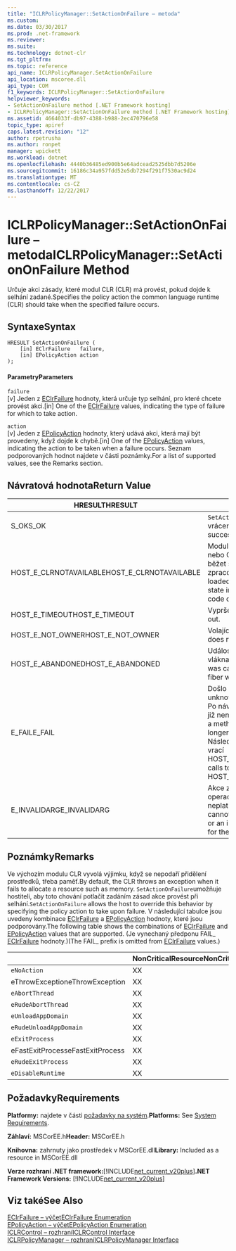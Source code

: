 ```yaml
---
title: "ICLRPolicyManager::SetActionOnFailure – metoda"
ms.custom: 
ms.date: 03/30/2017
ms.prod: .net-framework
ms.reviewer: 
ms.suite: 
ms.technology: dotnet-clr
ms.tgt_pltfrm: 
ms.topic: reference
api_name: ICLRPolicyManager.SetActionOnFailure
api_location: mscoree.dll
api_type: COM
f1_keywords: ICLRPolicyManager::SetActionOnFailure
helpviewer_keywords:
- SetActionOnFailure method [.NET Framework hosting]
- ICLRPolicyManager::SetActionOnFailure method [.NET Framework hosting]
ms.assetid: 4664033f-db97-4388-b988-2ec470796e58
topic_type: apiref
caps.latest.revision: "12"
author: rpetrusha
ms.author: ronpet
manager: wpickett
ms.workload: dotnet
ms.openlocfilehash: 4440b36485ed900b5e64adcead2525dbb7d5206e
ms.sourcegitcommit: 16186c34a957fdd52e5db7294f291f7530ac9d24
ms.translationtype: MT
ms.contentlocale: cs-CZ
ms.lasthandoff: 12/22/2017
---
```

# <a name="iclrpolicymanagersetactiononfailure-method"></a><span data-ttu-id="38d79-102">ICLRPolicyManager::SetActionOnFailure – metoda</span><span class="sxs-lookup"><span data-stu-id="38d79-102">ICLRPolicyManager::SetActionOnFailure Method</span></span>
<span data-ttu-id="38d79-103">Určuje akci zásady, které modul CLR (CLR) má provést, pokud dojde k selhání zadané.</span><span class="sxs-lookup"><span data-stu-id="38d79-103">Specifies the policy action the common language runtime (CLR) should take when the specified failure occurs.</span></span>  
  
## <a name="syntax"></a><span data-ttu-id="38d79-104">Syntaxe</span><span class="sxs-lookup"><span data-stu-id="38d79-104">Syntax</span></span>  
  
```  
HRESULT SetActionOnFailure (  
    [in] EClrFailure   failure,  
    [in] EPolicyAction action  
);  
```  
  
#### <a name="parameters"></a><span data-ttu-id="38d79-105">Parametry</span><span class="sxs-lookup"><span data-stu-id="38d79-105">Parameters</span></span>  
 `failure`  
 <span data-ttu-id="38d79-106">[v] Jeden z [EClrFailure](../../../../docs/framework/unmanaged-api/hosting/eclrfailure-enumeration.md) hodnoty, která určuje typ selhání, pro které chcete provést akci.</span><span class="sxs-lookup"><span data-stu-id="38d79-106">[in] One of the [EClrFailure](../../../../docs/framework/unmanaged-api/hosting/eclrfailure-enumeration.md) values, indicating the type of failure for which to take action.</span></span>  
  
 `action`  
 <span data-ttu-id="38d79-107">[v] Jeden z [EPolicyAction](../../../../docs/framework/unmanaged-api/hosting/epolicyaction-enumeration.md) hodnoty, který udává akci, která mají být provedeny, když dojde k chybě.</span><span class="sxs-lookup"><span data-stu-id="38d79-107">[in] One of the [EPolicyAction](../../../../docs/framework/unmanaged-api/hosting/epolicyaction-enumeration.md) values, indicating the action to be taken when a failure occurs.</span></span> <span data-ttu-id="38d79-108">Seznam podporovaných hodnot najdete v části poznámky.</span><span class="sxs-lookup"><span data-stu-id="38d79-108">For a list of supported values, see the Remarks section.</span></span>  
  
## <a name="return-value"></a><span data-ttu-id="38d79-109">Návratová hodnota</span><span class="sxs-lookup"><span data-stu-id="38d79-109">Return Value</span></span>  
  
|<span data-ttu-id="38d79-110">HRESULT</span><span class="sxs-lookup"><span data-stu-id="38d79-110">HRESULT</span></span>|<span data-ttu-id="38d79-111">Popis</span><span class="sxs-lookup"><span data-stu-id="38d79-111">Description</span></span>|  
|-------------|-----------------|  
|<span data-ttu-id="38d79-112">S_OK</span><span class="sxs-lookup"><span data-stu-id="38d79-112">S_OK</span></span>|<span data-ttu-id="38d79-113">`SetActionOnFailure`úspěšně vrácena.</span><span class="sxs-lookup"><span data-stu-id="38d79-113">`SetActionOnFailure` returned successfully.</span></span>|  
|<span data-ttu-id="38d79-114">HOST_E_CLRNOTAVAILABLE</span><span class="sxs-lookup"><span data-stu-id="38d79-114">HOST_E_CLRNOTAVAILABLE</span></span>|<span data-ttu-id="38d79-115">Modul CLR nebyla načtena do procesu nebo CLR je ve stavu, ve kterém nemůže běžet spravovaného kódu nebo úspěšně zpracovat volání.</span><span class="sxs-lookup"><span data-stu-id="38d79-115">The CLR has not been loaded into a process, or the CLR is in a state in which it cannot run managed code or process the call successfully.</span></span>|  
|<span data-ttu-id="38d79-116">HOST_E_TIMEOUT</span><span class="sxs-lookup"><span data-stu-id="38d79-116">HOST_E_TIMEOUT</span></span>|<span data-ttu-id="38d79-117">Vypršel časový limit volání.</span><span class="sxs-lookup"><span data-stu-id="38d79-117">The call timed out.</span></span>|  
|<span data-ttu-id="38d79-118">HOST_E_NOT_OWNER</span><span class="sxs-lookup"><span data-stu-id="38d79-118">HOST_E_NOT_OWNER</span></span>|<span data-ttu-id="38d79-119">Volající není vlastníkem zámek.</span><span class="sxs-lookup"><span data-stu-id="38d79-119">The caller does not own the lock.</span></span>|  
|<span data-ttu-id="38d79-120">HOST_E_ABANDONED</span><span class="sxs-lookup"><span data-stu-id="38d79-120">HOST_E_ABANDONED</span></span>|<span data-ttu-id="38d79-121">Událost byla zrušena při blokované vlákna nebo fiber čekal na něm.</span><span class="sxs-lookup"><span data-stu-id="38d79-121">An event was canceled while a blocked thread or fiber was waiting on it.</span></span>|  
|<span data-ttu-id="38d79-122">E_FAIL</span><span class="sxs-lookup"><span data-stu-id="38d79-122">E_FAIL</span></span>|<span data-ttu-id="38d79-123">Došlo k neznámému závažné selhání.</span><span class="sxs-lookup"><span data-stu-id="38d79-123">An unknown catastrophic failure occurred.</span></span> <span data-ttu-id="38d79-124">Po návratu metoda E_FAIL modulu CLR již není použitelné v rámci procesu.</span><span class="sxs-lookup"><span data-stu-id="38d79-124">After a method returns E_FAIL, the CLR is no longer usable within the process.</span></span> <span data-ttu-id="38d79-125">Následující volání hostování metody vrací HOST_E_CLRNOTAVAILABLE.</span><span class="sxs-lookup"><span data-stu-id="38d79-125">Subsequent calls to hosting methods return HOST_E_CLRNOTAVAILABLE.</span></span>|  
|<span data-ttu-id="38d79-126">E_INVALIDARG</span><span class="sxs-lookup"><span data-stu-id="38d79-126">E_INVALIDARG</span></span>|<span data-ttu-id="38d79-127">Akce zásad nelze nastavit pro zadanou operaci, nebo pro operaci byla zadána neplatná zásada akce.</span><span class="sxs-lookup"><span data-stu-id="38d79-127">A policy action cannot be set for the specified operation, or an invalid policy action was specified for the operation.</span></span>|  
  
## <a name="remarks"></a><span data-ttu-id="38d79-128">Poznámky</span><span class="sxs-lookup"><span data-stu-id="38d79-128">Remarks</span></span>  
 <span data-ttu-id="38d79-129">Ve výchozím modulu CLR vyvolá výjimku, když se nepodaří přidělení prostředků, třeba paměť.</span><span class="sxs-lookup"><span data-stu-id="38d79-129">By default, the CLR throws an exception when it fails to allocate a resource such as memory.</span></span> <span data-ttu-id="38d79-130">`SetActionOnFailure`umožňuje hostiteli, aby toto chování potlačit zadáním zásad akce provést při selhání.</span><span class="sxs-lookup"><span data-stu-id="38d79-130">`SetActionOnFailure` allows the host to override this behavior by specifying the policy action to take upon failure.</span></span> <span data-ttu-id="38d79-131">V následující tabulce jsou uvedeny kombinace [EClrFailure](../../../../docs/framework/unmanaged-api/hosting/eclrfailure-enumeration.md) a [EPolicyAction](../../../../docs/framework/unmanaged-api/hosting/epolicyaction-enumeration.md) hodnoty, které jsou podporovány.</span><span class="sxs-lookup"><span data-stu-id="38d79-131">The following table shows the combinations of [EClrFailure](../../../../docs/framework/unmanaged-api/hosting/eclrfailure-enumeration.md) and [EPolicyAction](../../../../docs/framework/unmanaged-api/hosting/epolicyaction-enumeration.md) values that are supported.</span></span> <span data-ttu-id="38d79-132">(Je vynechaný předponu FAIL_ [EClrFailure](../../../../docs/framework/unmanaged-api/hosting/eclrfailure-enumeration.md) hodnoty.)</span><span class="sxs-lookup"><span data-stu-id="38d79-132">(The FAIL_ prefix is omitted from [EClrFailure](../../../../docs/framework/unmanaged-api/hosting/eclrfailure-enumeration.md) values.)</span></span>  
  
||<span data-ttu-id="38d79-133">NonCriticalResource</span><span class="sxs-lookup"><span data-stu-id="38d79-133">NonCriticalResource</span></span>|<span data-ttu-id="38d79-134">CriticalResource</span><span class="sxs-lookup"><span data-stu-id="38d79-134">CriticalResource</span></span>|<span data-ttu-id="38d79-135">FatalRuntime</span><span class="sxs-lookup"><span data-stu-id="38d79-135">FatalRuntime</span></span>|<span data-ttu-id="38d79-136">OrphanedLock</span><span class="sxs-lookup"><span data-stu-id="38d79-136">OrphanedLock</span></span>|<span data-ttu-id="38d79-137">StackOverflow</span><span class="sxs-lookup"><span data-stu-id="38d79-137">StackOverflow</span></span>|<span data-ttu-id="38d79-138">AccessViolation</span><span class="sxs-lookup"><span data-stu-id="38d79-138">AccessViolation</span></span>|<span data-ttu-id="38d79-139">CodeContract</span><span class="sxs-lookup"><span data-stu-id="38d79-139">CodeContract</span></span>|  
|-|-------------------------|----------------------|------------------|------------------|-------------------|---------------------|------------------|  
|`eNoAction`|<span data-ttu-id="38d79-140">X</span><span class="sxs-lookup"><span data-stu-id="38d79-140">X</span></span>|<span data-ttu-id="38d79-141">X</span><span class="sxs-lookup"><span data-stu-id="38d79-141">X</span></span>||||<span data-ttu-id="38d79-142">Není k dispozici</span><span class="sxs-lookup"><span data-stu-id="38d79-142">N/A</span></span>||  
|<span data-ttu-id="38d79-143">eThrowException</span><span class="sxs-lookup"><span data-stu-id="38d79-143">eThrowException</span></span>|<span data-ttu-id="38d79-144">X</span><span class="sxs-lookup"><span data-stu-id="38d79-144">X</span></span>|<span data-ttu-id="38d79-145">X</span><span class="sxs-lookup"><span data-stu-id="38d79-145">X</span></span>||||<span data-ttu-id="38d79-146">Není k dispozici</span><span class="sxs-lookup"><span data-stu-id="38d79-146">N/A</span></span>||  
|`eAbortThread`|<span data-ttu-id="38d79-147">X</span><span class="sxs-lookup"><span data-stu-id="38d79-147">X</span></span>|<span data-ttu-id="38d79-148">X</span><span class="sxs-lookup"><span data-stu-id="38d79-148">X</span></span>||||<span data-ttu-id="38d79-149">Není k dispozici</span><span class="sxs-lookup"><span data-stu-id="38d79-149">N/A</span></span>|<span data-ttu-id="38d79-150">X</span><span class="sxs-lookup"><span data-stu-id="38d79-150">X</span></span>|  
|`eRudeAbortThread`|<span data-ttu-id="38d79-151">X</span><span class="sxs-lookup"><span data-stu-id="38d79-151">X</span></span>|<span data-ttu-id="38d79-152">X</span><span class="sxs-lookup"><span data-stu-id="38d79-152">X</span></span>||||<span data-ttu-id="38d79-153">Není k dispozici</span><span class="sxs-lookup"><span data-stu-id="38d79-153">N/A</span></span>|<span data-ttu-id="38d79-154">X</span><span class="sxs-lookup"><span data-stu-id="38d79-154">X</span></span>|  
|`eUnloadAppDomain`|<span data-ttu-id="38d79-155">X</span><span class="sxs-lookup"><span data-stu-id="38d79-155">X</span></span>|<span data-ttu-id="38d79-156">X</span><span class="sxs-lookup"><span data-stu-id="38d79-156">X</span></span>||<span data-ttu-id="38d79-157">X</span><span class="sxs-lookup"><span data-stu-id="38d79-157">X</span></span>||<span data-ttu-id="38d79-158">Není k dispozici</span><span class="sxs-lookup"><span data-stu-id="38d79-158">N/A</span></span>|<span data-ttu-id="38d79-159">X</span><span class="sxs-lookup"><span data-stu-id="38d79-159">X</span></span>|  
|`eRudeUnloadAppDomain`|<span data-ttu-id="38d79-160">X</span><span class="sxs-lookup"><span data-stu-id="38d79-160">X</span></span>|<span data-ttu-id="38d79-161">X</span><span class="sxs-lookup"><span data-stu-id="38d79-161">X</span></span>||<span data-ttu-id="38d79-162">X</span><span class="sxs-lookup"><span data-stu-id="38d79-162">X</span></span>|<span data-ttu-id="38d79-163">X</span><span class="sxs-lookup"><span data-stu-id="38d79-163">X</span></span>|<span data-ttu-id="38d79-164">Není k dispozici</span><span class="sxs-lookup"><span data-stu-id="38d79-164">N/A</span></span>|<span data-ttu-id="38d79-165">X</span><span class="sxs-lookup"><span data-stu-id="38d79-165">X</span></span>|  
|`eExitProcess`|<span data-ttu-id="38d79-166">X</span><span class="sxs-lookup"><span data-stu-id="38d79-166">X</span></span>|<span data-ttu-id="38d79-167">X</span><span class="sxs-lookup"><span data-stu-id="38d79-167">X</span></span>||<span data-ttu-id="38d79-168">X</span><span class="sxs-lookup"><span data-stu-id="38d79-168">X</span></span>|<span data-ttu-id="38d79-169">X</span><span class="sxs-lookup"><span data-stu-id="38d79-169">X</span></span>|<span data-ttu-id="38d79-170">Není k dispozici</span><span class="sxs-lookup"><span data-stu-id="38d79-170">N/A</span></span>|<span data-ttu-id="38d79-171">X</span><span class="sxs-lookup"><span data-stu-id="38d79-171">X</span></span>|  
|<span data-ttu-id="38d79-172">eFastExitProcess</span><span class="sxs-lookup"><span data-stu-id="38d79-172">eFastExitProcess</span></span>|<span data-ttu-id="38d79-173">X</span><span class="sxs-lookup"><span data-stu-id="38d79-173">X</span></span>|<span data-ttu-id="38d79-174">X</span><span class="sxs-lookup"><span data-stu-id="38d79-174">X</span></span>||<span data-ttu-id="38d79-175">X</span><span class="sxs-lookup"><span data-stu-id="38d79-175">X</span></span>|<span data-ttu-id="38d79-176">X</span><span class="sxs-lookup"><span data-stu-id="38d79-176">X</span></span>|<span data-ttu-id="38d79-177">Není k dispozici</span><span class="sxs-lookup"><span data-stu-id="38d79-177">N/A</span></span>||  
|`eRudeExitProcess`|<span data-ttu-id="38d79-178">X</span><span class="sxs-lookup"><span data-stu-id="38d79-178">X</span></span>|<span data-ttu-id="38d79-179">X</span><span class="sxs-lookup"><span data-stu-id="38d79-179">X</span></span>|<span data-ttu-id="38d79-180">X</span><span class="sxs-lookup"><span data-stu-id="38d79-180">X</span></span>|<span data-ttu-id="38d79-181">X</span><span class="sxs-lookup"><span data-stu-id="38d79-181">X</span></span>|<span data-ttu-id="38d79-182">X</span><span class="sxs-lookup"><span data-stu-id="38d79-182">X</span></span>|<span data-ttu-id="38d79-183">Není k dispozici</span><span class="sxs-lookup"><span data-stu-id="38d79-183">N/A</span></span>||  
|`eDisableRuntime`|<span data-ttu-id="38d79-184">X</span><span class="sxs-lookup"><span data-stu-id="38d79-184">X</span></span>|<span data-ttu-id="38d79-185">X</span><span class="sxs-lookup"><span data-stu-id="38d79-185">X</span></span>|<span data-ttu-id="38d79-186">X</span><span class="sxs-lookup"><span data-stu-id="38d79-186">X</span></span>|<span data-ttu-id="38d79-187">X</span><span class="sxs-lookup"><span data-stu-id="38d79-187">X</span></span>|<span data-ttu-id="38d79-188">X</span><span class="sxs-lookup"><span data-stu-id="38d79-188">X</span></span>|<span data-ttu-id="38d79-189">Není k dispozici</span><span class="sxs-lookup"><span data-stu-id="38d79-189">N/A</span></span>||  
  
## <a name="requirements"></a><span data-ttu-id="38d79-190">Požadavky</span><span class="sxs-lookup"><span data-stu-id="38d79-190">Requirements</span></span>  
 <span data-ttu-id="38d79-191">**Platformy:** najdete v části [požadavky na systém](../../../../docs/framework/get-started/system-requirements.md).</span><span class="sxs-lookup"><span data-stu-id="38d79-191">**Platforms:** See [System Requirements](../../../../docs/framework/get-started/system-requirements.md).</span></span>  
  
 <span data-ttu-id="38d79-192">**Záhlaví:** MSCorEE.h</span><span class="sxs-lookup"><span data-stu-id="38d79-192">**Header:** MSCorEE.h</span></span>  
  
 <span data-ttu-id="38d79-193">**Knihovna:** zahrnuty jako prostředek v MSCorEE.dll</span><span class="sxs-lookup"><span data-stu-id="38d79-193">**Library:** Included as a resource in MSCorEE.dll</span></span>  
  
 <span data-ttu-id="38d79-194">**Verze rozhraní .NET framework:**[!INCLUDE[net_current_v20plus](../../../../includes/net-current-v20plus-md.md)]</span><span class="sxs-lookup"><span data-stu-id="38d79-194">**.NET Framework Versions:** [!INCLUDE[net_current_v20plus](../../../../includes/net-current-v20plus-md.md)]</span></span>  
  
## <a name="see-also"></a><span data-ttu-id="38d79-195">Viz také</span><span class="sxs-lookup"><span data-stu-id="38d79-195">See Also</span></span>  
 [<span data-ttu-id="38d79-196">EClrFailure – výčet</span><span class="sxs-lookup"><span data-stu-id="38d79-196">EClrFailure Enumeration</span></span>](../../../../docs/framework/unmanaged-api/hosting/eclrfailure-enumeration.md)  
 [<span data-ttu-id="38d79-197">EPolicyAction – výčet</span><span class="sxs-lookup"><span data-stu-id="38d79-197">EPolicyAction Enumeration</span></span>](../../../../docs/framework/unmanaged-api/hosting/epolicyaction-enumeration.md)  
 [<span data-ttu-id="38d79-198">ICLRControl – rozhraní</span><span class="sxs-lookup"><span data-stu-id="38d79-198">ICLRControl Interface</span></span>](../../../../docs/framework/unmanaged-api/hosting/iclrcontrol-interface.md)  
 [<span data-ttu-id="38d79-199">ICLRPolicyManager – rozhraní</span><span class="sxs-lookup"><span data-stu-id="38d79-199">ICLRPolicyManager Interface</span></span>](../../../../docs/framework/unmanaged-api/hosting/iclrpolicymanager-interface.md)
